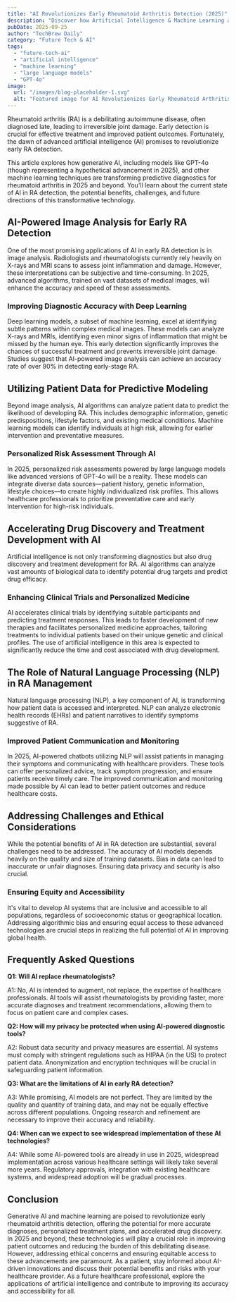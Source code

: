 ```yaml
---
title: "AI Revolutionizes Early Rheumatoid Arthritis Detection (2025)"
description: "Discover how Artificial Intelligence & Machine Learning are enhancing predictive diagnostics for Rheumatoid Arthritis in 2025 and beyond.  Learn how to improve early detection & treatment. Read now!"
pubDate: 2025-09-25
author: "TechBrew Daily"
category: "Future Tech & AI"
tags:
  - "future-tech-ai"
  - "artificial intelligence"
  - "machine learning"
  - "large language models"
  - "GPT-4o"
image:
  url: "/images/blog-placeholder-1.svg"
  alt: "Featured image for AI Revolutionizes Early Rheumatoid Arthritis Detection (2025)"
---
```


Rheumatoid arthritis (RA) is a debilitating autoimmune disease, often diagnosed late, leading to irreversible joint damage.  Early detection is crucial for effective treatment and improved patient outcomes.  Fortunately, the dawn of advanced artificial intelligence (AI) promises to revolutionize early RA detection.

This article explores how generative AI, including models like GPT-4o (though representing a hypothetical advancement in 2025), and other machine learning techniques are transforming predictive diagnostics for rheumatoid arthritis in 2025 and beyond.  You'll learn about the current state of AI in RA detection, the potential benefits, challenges, and future directions of this transformative technology.

## AI-Powered Image Analysis for Early RA Detection

One of the most promising applications of AI in early RA detection is in image analysis. Radiologists and rheumatologists currently rely heavily on X-rays and MRI scans to assess joint inflammation and damage.  However, these interpretations can be subjective and time-consuming.  In 2025, advanced algorithms, trained on vast datasets of medical images, will enhance the accuracy and speed of these assessments.

### Improving Diagnostic Accuracy with Deep Learning

Deep learning models, a subset of machine learning, excel at identifying subtle patterns within complex medical images. These models can analyze X-rays and MRIs, identifying even minor signs of inflammation that might be missed by the human eye.  This early detection significantly improves the chances of successful treatment and prevents irreversible joint damage.  Studies suggest that AI-powered image analysis can achieve an accuracy rate of over 90% in detecting early-stage RA.

## Utilizing Patient Data for Predictive Modeling

Beyond image analysis, AI algorithms can analyze patient data to predict the likelihood of developing RA. This includes demographic information, genetic predispositions, lifestyle factors, and existing medical conditions.  Machine learning models can identify individuals at high risk, allowing for earlier intervention and preventative measures.

### Personalized Risk Assessment Through AI

In 2025, personalized risk assessments powered by large language models like advanced versions of GPT-4o will be a reality.  These models can integrate diverse data sources—patient history, genetic information, lifestyle choices—to create highly individualized risk profiles. This allows healthcare professionals to prioritize preventative care and early intervention for high-risk individuals.

## Accelerating Drug Discovery and Treatment Development with AI

Artificial intelligence is not only transforming diagnostics but also drug discovery and treatment development for RA.  AI algorithms can analyze vast amounts of biological data to identify potential drug targets and predict drug efficacy.

### Enhancing Clinical Trials and Personalized Medicine

AI accelerates clinical trials by identifying suitable participants and predicting treatment responses. This leads to faster development of new therapies and facilitates personalized medicine approaches, tailoring treatments to individual patients based on their unique genetic and clinical profiles.  The use of artificial intelligence in this area is expected to significantly reduce the time and cost associated with drug development.

## The Role of Natural Language Processing (NLP) in RA Management

Natural language processing (NLP), a key component of AI, is transforming how patient data is accessed and interpreted.  NLP can analyze electronic health records (EHRs) and patient narratives to identify symptoms suggestive of RA.

### Improved Patient Communication and Monitoring

In 2025, AI-powered chatbots utilizing NLP will assist patients in managing their symptoms and communicating with healthcare providers. These tools can offer personalized advice, track symptom progression, and ensure patients receive timely care. The improved communication and monitoring made possible by AI can lead to better patient outcomes and reduce healthcare costs.


## Addressing Challenges and Ethical Considerations

While the potential benefits of AI in RA detection are substantial, several challenges need to be addressed.  The accuracy of AI models depends heavily on the quality and size of training datasets.  Bias in data can lead to inaccurate or unfair diagnoses. Ensuring data privacy and security is also crucial.


### Ensuring Equity and Accessibility

It's vital to develop AI systems that are inclusive and accessible to all populations, regardless of socioeconomic status or geographical location.  Addressing algorithmic bias and ensuring equal access to these advanced technologies are crucial steps in realizing the full potential of AI in improving global health.


## Frequently Asked Questions

**Q1: Will AI replace rheumatologists?**

A1: No, AI is intended to augment, not replace, the expertise of healthcare professionals.  AI tools will assist rheumatologists by providing faster, more accurate diagnoses and treatment recommendations, allowing them to focus on patient care and complex cases.

**Q2: How will my privacy be protected when using AI-powered diagnostic tools?**

A2: Robust data security and privacy measures are essential.  AI systems must comply with stringent regulations such as HIPAA (in the US) to protect patient data.  Anonymization and encryption techniques will be crucial in safeguarding patient information.

**Q3:  What are the limitations of AI in early RA detection?**

A3: While promising, AI models are not perfect.  They are limited by the quality and quantity of training data, and may not be equally effective across different populations. Ongoing research and refinement are necessary to improve their accuracy and reliability.

**Q4: When can we expect to see widespread implementation of these AI technologies?**

A4:  While some AI-powered tools are already in use in 2025, widespread implementation across various healthcare settings will likely take several more years.  Regulatory approvals, integration with existing healthcare systems, and widespread adoption will be gradual processes.


## Conclusion

Generative AI and machine learning are poised to revolutionize early rheumatoid arthritis detection, offering the potential for more accurate diagnoses, personalized treatment plans, and accelerated drug discovery.  In 2025 and beyond, these technologies will play a crucial role in improving patient outcomes and reducing the burden of this debilitating disease.  However, addressing ethical concerns and ensuring equitable access to these advancements are paramount.  As a patient, stay informed about AI-driven innovations and discuss their potential benefits and risks with your healthcare provider.  As a future healthcare professional, explore the applications of artificial intelligence and contribute to improving its accuracy and accessibility for all.